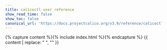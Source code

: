 ```yaml
---
title: calicoctl user reference
show_read_time: false
show_toc: false
canonical_url: 'https://docs.projectcalico.org/v3.9/reference/calicoctl/index'
---
```

{% capture content %}{% include index.html %}{% endcapture %}
{{ content | replace: "    ", "" }}